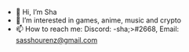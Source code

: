 - 👋 Hi, I’m Sha
- 👀 I’m interested in games, anime, music and crypto
- 📫 How to reach me: Discord: -sha;>#2668, Email: sasshourenz@gmail.com

<!---
akamaulan/akamaulan is a ✨ special ✨ repository because its `README.md` (this file) appears on your GitHub profile.
You can click the Preview link to take a look at your changes.
--->
